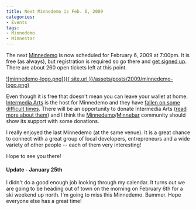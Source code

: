 ```yaml
---
title: Next Minnedemo is Feb. 6, 2009
categories:
- Events
tags:
- Minnedemo
- Minnestar
---
```


The next [Minnedemo](http://minnedemo.org/) is now scheduled for February 6, 2009 at 7:00pm. It is free (as always), but registration is required so go there and [get signed up](http://minnedemo.eventbrite.com/). There are about 260 open tickets left at this point.


[![minnedemo-logo.png]({{ site.url }}/assets/posts/2009/minnedemo-logo.png)](http://minnedemo.org/)

Even though it is free that doesn't mean you can leave your wallet at home. [Intermedia Arts](http://intermediaarts.org/) is the host for Minnedemo and they have [fallen on some difficult times](http://intermediaarts.org/updates.php#fastforward). There will be an opportunity to donate Intermedia Arts ([read more about them](http://intermediaarts.org/about/)) and I think the [Minnedemo](http://minnedemo.org/)/[Minnebar](http://barcamp.org/MinneBar) community should show its support with some donations.

I really enjoyed the last Minnedemo (at the same venue). It is a great chance to connect with a great group of local developers, entrepreneurs and a wide variety of other people -- each of them very interesting!

Hope to see you there!

#### Update - January 25th

I didn't do a good enough job looking through my calendar. It turns out we are going to be heading out of town on the morning on February 6th for a ski weekend up north. I'm going to miss this Minnedemo. Bummer. Hope everyone else has a great time!
